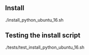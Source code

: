 ## Install

./install_python_ubuntu_16.sh

## Testing the install script

./tests/test_install_python_ubuntu_16.sh